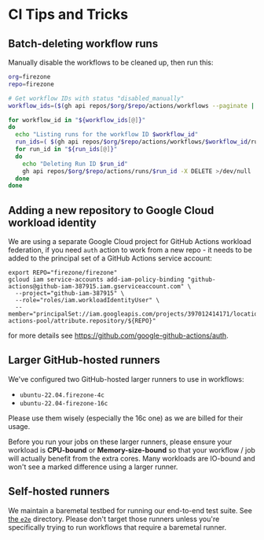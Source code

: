 # CI Tips and Tricks

## Batch-deleting workflow runs

Manually disable the workflows to be cleaned up, then run this:

```bash
org=firezone
repo=firezone

# Get workflow IDs with status "disabled_manually"
workflow_ids=($(gh api repos/$org/$repo/actions/workflows --paginate | jq '.workflows[] | select(.["state"] | contains("disabled_manually")) | .id'))

for workflow_id in "${workflow_ids[@]}"
do
  echo "Listing runs for the workflow ID $workflow_id"
  run_ids=( $(gh api repos/$org/$repo/actions/workflows/$workflow_id/runs --paginate | jq '.workflow_runs[].id') )
  for run_id in "${run_ids[@]}"
  do
    echo "Deleting Run ID $run_id"
    gh api repos/$org/$repo/actions/runs/$run_id -X DELETE >/dev/null
  done
done
```

## Adding a new repository to Google Cloud workload identity

We are using a separate Google Cloud project for GitHub Actions workload
federation, if you need `auth` action to work from a new repo - it needs to be
added to the principal set of a GitHub Actions service account:

```
export REPO="firezone/firezone"
gcloud iam service-accounts add-iam-policy-binding "github-actions@github-iam-387915.iam.gserviceaccount.com" \
  --project="github-iam-387915" \
  --role="roles/iam.workloadIdentityUser" \
  --member="principalSet://iam.googleapis.com/projects/397012414171/locations/global/workloadIdentityPools/github-actions-pool/attribute.repository/${REPO}"
```

for more details see https://github.com/google-github-actions/auth.

## Larger GitHub-hosted runners

We've configured two GitHub-hosted larger runners to use in workflows:

- `ubuntu-22.04.firezone-4c`
- `ubuntu-22.04-firezone-16c`

Please use them wisely (especially the 16c one) as we are billed for their
usage.

Before you run your jobs on these larger runners, please ensure your workload is
**CPU-bound** or **Memory-size-bound** so that your workflow / job will actually
benefit from the extra cores. Many workloads are IO-bound and won't see a marked
difference using a larger runner.

## Self-hosted runners

We maintain a baremetal testbed for running our end-to-end test suite. See
[the `e2e`](../e2e) directory. Please don't target those runners unless you're
specifically trying to run workflows that require a baremetal runner.
